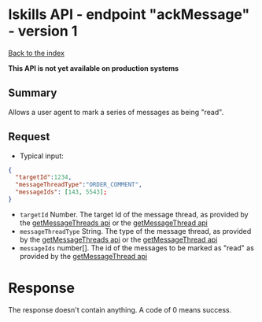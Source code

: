 # Iskills API - endpoint "ackMessage" - version 1
[Back to the index](../README.md)

**This API is not yet available on production systems**

## Summary
Allows a user agent to mark a series of messages as being "read".

## Request
* Typical input:

```json
{
  "targetId":1234,
  "messageThreadType":"ORDER_COMMENT",
  "messageIds": [143, 5543];
}
```

* `targetId` Number. The target Id of the message thread, as provided by the [getMessageThreads api](GET_MESSAGE_THREADS.md) or the  [getMessageThread api](GET_MESSAGE_THREAD.md)
* `messageThreadType` String. The type of the message thread, as provided by the [getMessageThreads api](GET_MESSAGE_THREADS.md) or the  [getMessageThread api](GET_MESSAGE_THREAD.md)
* `messageIds` number[]. The id of the messages to be marked as "read" as provided by the [getMessageThread api](GET_MESSAGE_THREAD.md)
  
# Response
The response doesn't contain anything. A code of 0 means success.